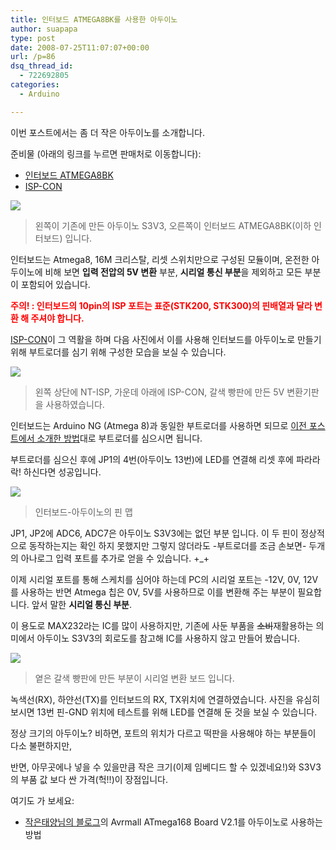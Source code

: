 ```yaml
---
title: 인터보드 ATMEGA8BK를 사용한 아두이노
author: suapapa
type: post
date: 2008-07-25T11:07:07+00:00
url: /p=86
dsq_thread_id:
  - 722692805
categories:
  - Arduino

---
```

이번 포스트에서는 좀 더 작은 아두이노를 소개합니다.

준비물 (아래의 링크를 누르면 판매처로 이동합니다):

  * [<font class="Blink">인터보드 ATMEGA8BK</font>](http://www.devicemart.co.kr/mart7/mall.php?cat=004008000&query=view&no=15624)
  * [<font class="Blink">ISP-CON</font>](http://www.devicemart.co.kr/mart7/mall.php?cat=010002000&query=view&no=15642)

![](https://asset.homin.dev/blog/2008/07/arduinos3v3_vs_atmega8bk.jpg)

> 왼쪽이 기존에 만든 아두이노 S3V3, 오른쪽이 인터보드 ATMEGA8BK(이하 인터보드) 입니다.

인터보드는 Atmega8, 16M 크리스탈, 리셋 스위치만으로 구성된 모듈이며, 온전한 아두이노에 비해 보면 **입력 전압의 5V 변환** 부분, **시리얼 통신 부분**을 제외하고 모든 부분이 포함되어 있습니다.



<font color="#ff0000"><strong>주의! : 인터보드의 10pin의 ISP 포트는 표준(STK200, STK300)의 핀배열과 달라 변환 해 주셔야 합니다.</strong></font>

<font>[<font class="Blink">ISP-CON</font>](http://www.devicemart.co.kr/mart7/mall.php?cat=010002000&query=view&no=15642)이 그 역활을 하며 다음 사진에서 이를 사용해 인터보드를 아두이노로 만들기 위해 부트로더를 심기 위해 구성한 모습을 보실 수 있습니다.<br /> </font>

[](http://www.devicemart.co.kr/mart7/mall.php?cat=010002000&query=view&no=15642)![](https://asset.homin.dev/blog/2008/07/atmega8bk_to_arduino.jpg)

> 왼쪽 상단에 NT-ISP, 가운데 아래에 ISP-CON, 갈색 빵판에 만든 5V 변환기판을 사용하였습니다.

인터보드는 Arduino NG (Atmega 8)과 동일한 부트로더를 사용하면 되므로 [이전 포스트에서 소개한 방법](https://homin.dev/blog/p=255)대로 부트로더를 심으시면 됩니다.

부트로더를 심으신 후에 JP1의 4번(아두이노 13번)에 LED를 연결해 리셋 후에 파라라락! 하신다면 성공입니다.

![](https://asset.homin.dev/blog/2008/07/atmega8bk_to_arduino_pinmapping.png)

> 인터보드-아두이노의 핀 맵

JP1, JP2에 ADC6, ADC7은 아두이노 S3V3에는 없던 부분 입니다. 이 두 핀이 정상적으로 동작하는지는 확인 하지 못했지만 그렇지 않더라도 -부트로더를 조금 손보면- 두개의 아나로그 입력 포트를 추가로 얻을 수 있습니다. +_+

이제 시리얼 포트를 통해 스케치를 심어야 하는데 PC의 시리얼 포트는 -12V, 0V, 12V를 사용하는 반면 Atmega 칩은 0V, 5V를 사용하므로 이를 변환해 주는 부분이 필요합니다. 앞서 말한 **시리얼 통신 부분**.

이 용도로 MAX232라는 IC를 많이 사용하지만, 기존에 사둔 부품을 <strike>소비</strike>재활용하는 의미에서 아두이노 S3V3의 회로도를 참고해 IC를 사용하지 않고 만들어 봤습니다.

![](https://asset.homin.dev/blog/2008/07/arduinobk_sketch_loading.jpg)

> 옅은 갈색 빵판에 만든 부분이 시리얼 변환 보드 입니다.

녹색선(RX), 하얀선(TX)를 인터보드의 RX, TX위치에 연결하였습니다. 사진을 유심히 보시면 13번 핀-GND 위치에 테스트를 위해 LED를 연결해 둔 것을 보실 수 있습니다.

정상 크기의 아두이노? 비하면, 포트의 위치가 다르고 떡판을 사용해야 하는 부분들이 다소 불편하지만,

반면, 아무곳에나 넣을 수 있을만큼 작은 크기(이제 임베디드 할 수 있겠네요!)와 S3V3의 부품 값 보다 싼 가격(헉!!)이 장점입니다.

여기도 가 보세요:

  * [작은태양님의 블로그](http://tinysun.tistory.com/8)의 Avrmall ATmega168 Board V2.1를 아두이노로 사용하는 방법